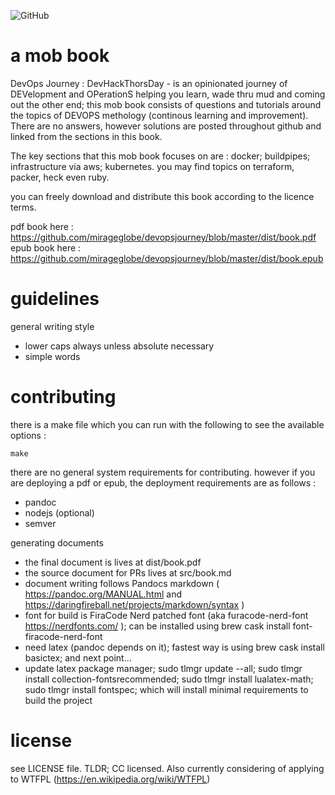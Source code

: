 
![GitHub](https://img.shields.io/github/license/mirageglobe/devopsjourney.svg)

# a mob book

DevOps Journey : DevHackThorsDay - is an opinionated journey of DEVelopment and OPerationS helping you learn, wade thru mud and coming out the other end; this mob book consists of questions and tutorials around the topics of DEVOPS methology (continous learning and improvement). There are no answers, however solutions are posted throughout github and linked from the sections in this book.

The key sections that this mob book focuses on are : docker; buildpipes; infrastructure via aws; kubernetes. you may find topics on terraform, packer, heck even ruby.

you can freely download and distribute this book according to the licence terms. 

pdf book here : https://github.com/mirageglobe/devopsjourney/blob/master/dist/book.pdf
epub book here : https://github.com/mirageglobe/devopsjourney/blob/master/dist/book.epub

# guidelines

general writing style

- lower caps always unless absolute necessary
- simple words

# contributing

there is a make file which you can run with the following to see the available options :

```
make
```

there are no general system requirements for contributing. however if you are deploying a pdf or epub, the deployment requirements are as follows :

- pandoc
- nodejs (optional)
- semver

generating documents

- the final document is lives at dist/book.pdf
- the source document for PRs lives at src/book.md
- document writing follows Pandocs markdown ( https://pandoc.org/MANUAL.html and https://daringfireball.net/projects/markdown/syntax )
- font for build is FiraCode Nerd patched font (aka furacode-nerd-font https://nerdfonts.com/ ); can be installed using brew cask install font-firacode-nerd-font
- need latex (pandoc depends on it); fastest way is using brew cask install basictex; and next point...
- update latex package manager; sudo tlmgr update --all; sudo tlmgr install collection-fontsrecommended; sudo tlmgr install lualatex-math; sudo tlmgr install fontspec; which will install minimal requirements to build the project


# license

see LICENSE file. TLDR; CC licensed. Also currently considering of applying to WTFPL (https://en.wikipedia.org/wiki/WTFPL)
